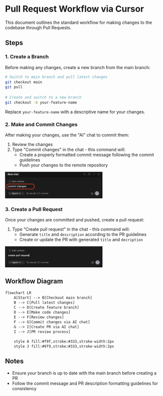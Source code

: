 # Pull Request Workflow via Cursor

This document outlines the standard workflow for making changes to the codebase through Pull Requests.

## Steps

### 1. Create a Branch

Before making any changes, create a new branch from the main branch:

```bash
# Switch to main branch and pull latest changes
git checkout main
git pull

# Create and switch to a new branch
git checkout -b your-feature-name
```

Replace `your-feature-name` with a descriptive name for your changes.

### 2. Make and Commit Changes

After making your changes, use the "AI" chat to commit them:

1. Review the changes
2. Type "Commit changes" in the chat - this command will:
   - Create a properly formatted commit message following the commit guidelines
   - Push your changes to the remote repository
<img src="/docs/CommitChanges.png" alt="Commit Changes Example" width="320" />

### 3. Create a Pull Request

Once your changes are committed and pushed, create a pull request:

1. Type "Create pull request" in the chat - this command will:
   - Generate `title` and `description` according to the PR guidelines
   - Create or update the PR with generated `title` and `decription`
<img src="/docs/CreatePullRequest.png" alt="Create Pull Request Example" width="320" />


## Workflow Diagram

```mermaid
flowchart LR
    A[Start] --> B[Checkout main branch]
    B --> C[Pull latest changes]
    C --> D[Create feature branch]
    D --> E[Make code changes]
    E --> F[Review changes]
    F --> G[Commit changes via AI chat]
    G --> I[Create PR via AI chat]
    I --> J[PR review process]
    
    style A fill:#f9f,stroke:#333,stroke-width:2px
    style J fill:#9f9,stroke:#333,stroke-width:2px
```

## Notes

- Ensure your branch is up to date with the main branch before creating a PR
- Follow the commit message and PR description formatting guidelines for consistency 